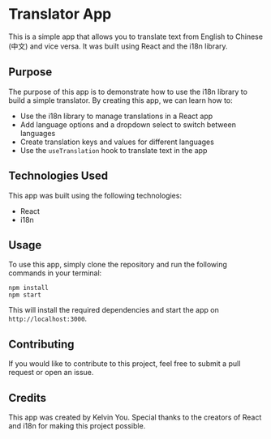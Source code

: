 # Translator App

This is a simple app that allows you to translate text from English to Chinese (中文) and vice versa. It was built using React and the i18n library.

## Purpose

The purpose of this app is to demonstrate how to use the i18n library to build a simple translator. By creating this app, we can learn how to:

- Use the i18n library to manage translations in a React app
- Add language options and a dropdown select to switch between languages
- Create translation keys and values for different languages
- Use the `useTranslation` hook to translate text in the app

## Technologies Used

This app was built using the following technologies:

- React
- i18n

## Usage

To use this app, simply clone the repository and run the following commands in your terminal:

```
npm install
npm start
```

This will install the required dependencies and start the app on `http://localhost:3000`.

## Contributing

If you would like to contribute to this project, feel free to submit a pull request or open an issue.

## Credits

This app was created by Kelvin You. Special thanks to the creators of React and i18n for making this project possible.
